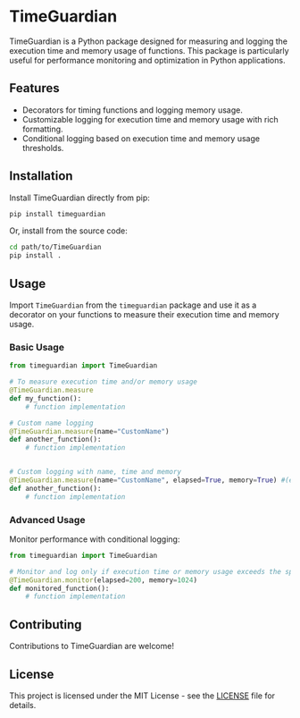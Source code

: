 
# TimeGuardian

TimeGuardian is a Python package designed for measuring and logging the execution time and memory usage of functions. This package is particularly useful for performance monitoring and optimization in Python applications.

## Features

- Decorators for timing functions and logging memory usage.
- Customizable logging for execution time and memory usage with rich formatting.
- Conditional logging based on execution time and memory usage thresholds.

## Installation

Install TimeGuardian directly from pip:

```bash
pip install timeguardian
```

Or, install from the source code:

```bash
cd path/to/TimeGuardian
pip install .
```

## Usage

Import `TimeGuardian` from the `timeguardian` package and use it as a decorator on your functions to measure their execution time and memory usage.

### Basic Usage

```python
from timeguardian import TimeGuardian

# To measure execution time and/or memory usage
@TimeGuardian.measure
def my_function():
    # function implementation

# Custom name logging
@TimeGuardian.measure(name="CustomName")
def another_function():
    # function implementation


# Custom logging with name, time and memory
@TimeGuardian.measure(name="CustomName", elapsed=True, memory=True) #(elapsed in ms, memory in bytes)
def another_function():
    # function implementation
```

### Advanced Usage

Monitor performance with conditional logging:

```python
from timeguardian import TimeGuardian

# Monitor and log only if execution time or memory usage exceeds the specified limits (time in ms, memory in bytes)
@TimeGuardian.monitor(elapsed=200, memory=1024)
def monitored_function():
    # function implementation
```

## Contributing

Contributions to TimeGuardian are welcome!

## License

This project is licensed under the MIT License - see the [LICENSE](LICENSE) file for details.
